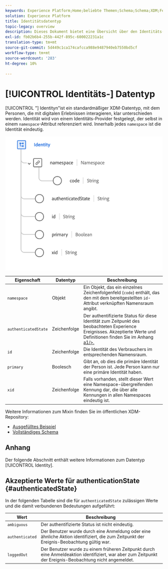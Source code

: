 ```yaml
---
keywords: Experience Platform;Home;beliebte Themen;Schema;Schema;XDM;Felder;Schemas;Schemas;Identität;Datentyp;Datentyp; Datentyp;
solution: Experience Platform
title: Identitätsdatentyp
topic-legacy: overview
description: Dieses Dokument bietet eine Übersicht über den Identitäts-XDM-Datentyp.
exl-id: fb02b6b4-255b-442f-895c-600022231a1c
translation-type: tm+mt
source-git-commit: 5d449c1ca174cafcca988e9487940eb7550bd5cf
workflow-type: tm+mt
source-wordcount: '283'
ht-degree: 10%

---
```


# [!UICONTROL Identitäts-] Datentyp

[!UICONTROL &quot;] Identityn&quot;ist ein standardmäßiger XDM-Datentyp, mit dem Personen, die mit digitalen Erlebnissen interagieren, klar unterschieden werden. Identität wird von einem Identitäts-Provider festgelegt, der selbst in einem `namespace`-Attribut referenziert wird. Innerhalb jedes `namespace` ist die Identität eindeutig.

<img src="../images/data-types/identity.png" width="550" /><br />

| Eigenschaft | Datentyp | Beschreibung |
| --- | --- | --- |
| `namespace` | Objekt | Ein Objekt, das ein einzelnes Zeichenfolgenfeld (`code`) enthält, das den mit dem bereitgestellten `id`-Attribut verknüpften Namensraum angibt. |
| `authenticatedState` | Zeichenfolge | Der authentifizierte Status für diese Identität zum Zeitpunkt des beobachteten Experience Ereignisses. Akzeptierte Werte und Definitionen finden Sie im Anhang [a1/>.](#authenticatedState) |
| `id` | Zeichenfolge | Die Identität des Verbrauchers im entsprechenden Namensraum. |
| `primary` | Boolesch | Gibt an, ob dies die primäre Identität der Person ist. Jede Person kann nur eine primäre Identität haben. |
| `xid` | Zeichenfolge | Falls vorhanden, stellt dieser Wert eine Namespace-übergreifenden Kennung dar, die über alle Kennungen in allen Namespaces eindeutig ist. |

Weitere Informationen zum Mixin finden Sie im öffentlichen XDM-Repository:

* [Ausgefülltes Beispiel](https://github.com/adobe/xdm/blob/master/components/datatypes/identity.example.1.json)
* [Vollständiges Schema](https://github.com/adobe/xdm/blob/master/components/datatypes/identity.schema.json)

## Anhang

Der folgende Abschnitt enthält weitere Informationen zum Datentyp [!UICONTROL Identity].

## Akzeptierte Werte für authenticationState {#authenticatedState}

In der folgenden Tabelle sind die für `authenticatedState` zulässigen Werte und die damit verbundenen Bedeutungen aufgeführt:

| Wert | Beschreibung |
| --- | --- |
| `ambiguous` | Der authentifizierte Status ist nicht eindeutig. |
| `authenticated` | Der Benutzer wurde durch eine Anmeldung oder eine ähnliche Aktion identifiziert, die zum Zeitpunkt der Ereignis-Beobachtung gültig war. |
| `loggedOut` | Der Benutzer wurde zu einem früheren Zeitpunkt durch eine Anmeldeaktion identifiziert, war aber zum Zeitpunkt der Ereignis-Beobachtung nicht angemeldet. |
